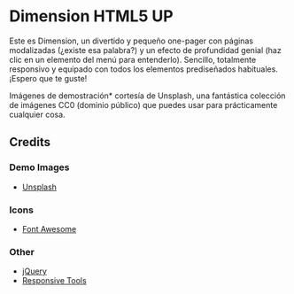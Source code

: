 # Dimension HTML5 UP

Este es Dimension, un divertido y pequeño one-pager con páginas modalizadas (¿existe esa palabra?) y un efecto de profundidad genial (haz clic en un elemento del menú para entenderlo). Sencillo, totalmente responsivo y equipado con todos los elementos prediseñados habituales. ¡Espero que te guste!

Imágenes de demostración* cortesía de Unsplash, una fantástica colección de imágenes CC0 (dominio público) que puedes usar para prácticamente cualquier cosa.

## Credits

### Demo Images

- [Unsplash](https://unsplash.com)

### Icons

- [Font Awesome](https://fontawesome.io)

### Other

- [jQuery](https://jquery.com)  
- [Responsive Tools](https://github.com/ajlkn/responsive-tools)
